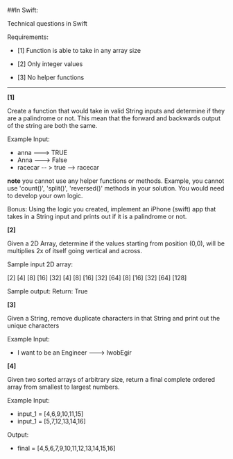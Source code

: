
##In Swift:  

Technical questions in Swift

Requirements:

 - [1] Function is able to take in any array size

 - [2] Only integer values

 - [3] No helper functions
__________________________________________________________________________

**[1]** 

Create a function that would take in valid String inputs and determine if they are a palindrome or not.  This mean that the forward and backwards output of the string are both the same.

Example Input:  
 - anna --->  TRUE
 - Anna  ---> False
 - racecar -- > true  --> racecar 

**note**
you cannot use any helper functions or methods.  Example, you cannot use 'count()', 'split()', 'reversed()' methods in your solution.  You would need to develop your own logic.

Bonus:  Using the logic you created, implement an iPhone (swift) app that takes in a String input and prints out if it is a palindrome or not.

**[2]**

Given a 2D Array, determine if the values starting from position (0,0), will be multiplies 2x of itself going vertical and across.

Sample input 2D array:

[2] [4] [8] [16] [32] 
[4] [8] [16] [32] [64]
[8] [16] [32] [64] [128] 

Sample output:
Return:  True

**[3]**

Given a String, remove duplicate characters in that String and print out the unique characters

Example Input:
 - I want to be an Engineer  --->  IwobEgir

**[4]**

Given two sorted arrays of arbitrary size, return a final complete ordered array from smallest to largest numbers.

Example Input:

 - input_1 = [4,6,9,10,11,15]
 - input_1 = [5,7,12,13,14,16]

 Output:

 - final = [4,5,6,7,9,10,11,12,13,14,15,16]




